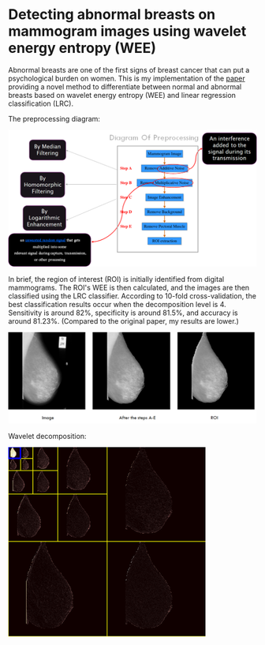 # Detecting abnormal breasts on mammogram images using wavelet energy entropy (WEE)

Abnormal breasts are one of the first signs of breast cancer that can put a psychological burden on women. This is my implementation of the [paper](https://link.springer.com/article/10.1007/s11042-016-4161-0) providing a novel method to differentiate between normal and abnormal breasts based on wavelet energy entropy (WEE) and linear regression classification (LRC).

The preprocessing diagram:

<img src="https://github.com/Dehghan99/WEE_mammogram/blob/main/figures/preprocessing.png" alt="drawing" width="800"/>

 
In brief, the region of interest (ROI) is initially identified from digital mammograms. The ROI's WEE is then calculated, and the images are then classified using the LRC classifier. According to 10-fold cross-validation, the best classification results occur when the decomposition level is 4. Sensitivity is around 82%, specificity is around 81.5%, and accuracy is around 81.23%. (Compared to the original paper, my results are lower.)


<img src="https://github.com/Dehghan99/WEE_mammogram/blob/main/figures/Image_1.png" alt="drawing" width="800"/>

Wavelet decomposition:

<img src="https://github.com/Dehghan99/WEE_mammogram/blob/main/figures/Dec_4.png" alt="drawing" width="400"/>
